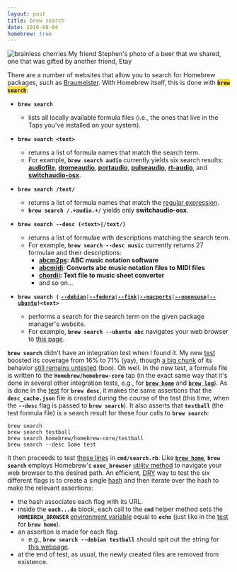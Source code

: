 ```yaml
---
layout: post
title: brew search
date: 2016-08-04
homebrew: true
---
```


![brainless cherries]({{site.github.url}}/images/2016-08/brainless-cherries.jpg)
<span class="caption">My friend Stephen's photo of a beer that we shared, one that was gifted by another friend, Etay</span>

There are a number of websites that allow you to search for Homebrew packages, such as [Braumeister](http://braumeister.org/). With Homebrew itself, this is done with <span style="background-color:#ffdb4d"><strong><code>brew search</code></strong></span>:

- **`brew search`**
	- lists all locally available formula files (i.e., the ones that live in the Taps you've installed on your system).

- **`brew search <text>`**
	- returns a list of formula names that match the search term.
	- For example, **`brew search audio`** currently yields six search results: [**audiofile**](https://audiofile.68k.org/), [**dromeaudio**](https://github.com/joshb/dromeaudio/), [**portaudio**](http://www.portaudio.com/), [**pulseaudio**](https://wiki.freedesktop.org/www/Software/PulseAudio/), [**rt-audio**](https://www.music.mcgill.ca/~gary/rtaudio/), and [**switchaudio-osx**](https://github.com/deweller/switchaudio-osx/).

- **`brew search /text/`**
	- returns a list of formula names that match the [regular expression](https://en.wikipedia.org/wiki/Regular_expression).
	- **`brew search /.+audio.+/`** yields only **switchaudio-osx**.

- **`brew search --desc (<text>|/text/)`**
	- returns a list of formulae with descriptions matching the search term.
	- For example, **`brew search --desc music`** currently returns 27 formulae and their descriptions:
		- **[abcm2ps](http://moinejf.free.fr/): ABC music notation software**
		- **[abcmidi](http://www.ifdo.ca/~seymour/runabc/top.html): Converts abc music notation files to MIDI files**
		- **[chordii](http://www.vromans.org/johan/projects/Chordii/): Text file to music sheet converter**
		- and so on...

- **`brew search (`**
[**`--debian`**](https://packages.debian.org/)`|`[**`--fedora`**](https://admin.fedoraproject.org/pkgdb/packages/)`|`[**`--fink`**](http://pdb.finkproject.org/pdb/index.php?phpLang=en)`|`[**`--macports`**](https://www.macports.org/ports.php)`|`[**`--opensuse`**](https://software.opensuse.org/421/en)`|`[**`--ubuntu`**](http://packages.ubuntu.com/)**`)<text>`**
	- performs a search for the search term on the given package manager's website.
	- For example, **`brew search --ubuntu abc`** navigates your web browser to [this page](http://packages.ubuntu.com/search?keywords=abc&searchon=names&suite=all&section=all).

**`brew search`** didn't have an integration test when I found it. My new [test](https://github.com/Homebrew/brew/pull/356/files) boosted its coverage from 16% to 71% (yay), though [a big chunk](https://github.com/Homebrew/brew/blob/master/Library/Homebrew/cmd/search.rb#L64-L96) of its behavior [still remains untested](https://github.com/Homebrew/brew/pull/356#issuecomment-226395993) (boo). Oh well. In the new test, a formula file is written to the **`Homebrew/homebrew-core`** tap (in the exact same way that it's done in several other integration tests, e.g., for [**`brew home`**](https://github.com/Homebrew/brew/pull/305/files) and [**`brew log`**](https://github.com/Homebrew/brew/pull/333/files)). As is done in the [test](https://github.com/Homebrew/brew/pull/314/files) for **`brew desc`**, it makes the same assertions that the **`desc_cache.json`** file is created during the course of the test (this time, when the **`--desc`** flag is passed to **`brew search`**). It also asserts that **`testball`** (the test formula file) is a search result for these four calls to **`brew search`**:

	brew search
	brew search testball
	brew search homebrew/homebrew-core/testball
	brew search --desc Some test

It then proceeds to test [these lines](https://github.com/Homebrew/brew/blob/master/Library/Homebrew/cmd/search.rb#L29-L40) in **`cmd/search.rb`**. Like [**`brew home`**](https://github.com/Homebrew/brew/blob/master/Library/Homebrew/cmd/home.rb), **`brew search`** employs Homebrew's **`exec_browser`** [utility method](https://github.com/Homebrew/brew/blob/master/Library/Homebrew/utils.rb) to navigate your web browser to the desired path. An efficient, [DRY](https://en.wikipedia.org/wiki/Don%27t_repeat_yourself) way to test the six different flags is to create a single [hash](https://en.wikipedia.org/wiki/Hash_table) and then iterate over the hash to make the relevant assertions:

- the hash associates each flag with its URL.
- inside the **`each...do`** block, each call to the **`cmd`** helper method sets the **`HOMEBREW_BROWSER`** [environment variable](https://en.wikipedia.org/wiki/Environment_variable) equal to **`echo`** (just like in the [test](https://github.com/Homebrew/brew/pull/305/files) for **`brew home`**).
- an assertion is made for each flag.
	- e.g., **`brew search --debian testball`** should spit out the string for [this webpage](https://packages.debian.org/search?keywords=testball&searchon=names&suite=all&section=all).
- at the end of test, as usual, the newly created files are removed from existence.

